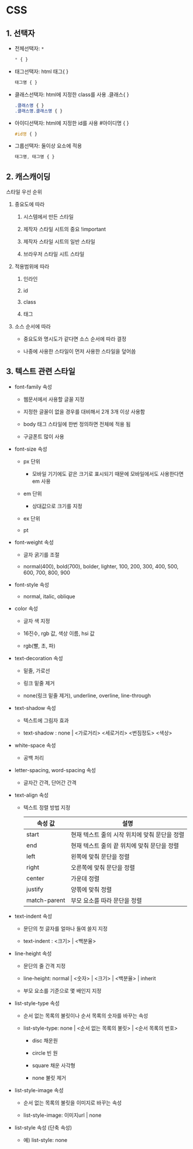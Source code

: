 # CSS

## 1. 선택자

- 전체선택자: `*`
  
  ```css
  * { }
  ```

- 태그선택자: html 태그{ }
  
  ```css
  태그명 { }
  ```

- 클래스선택자: html에 지정한 class를 사용 .클래스{ }
  
  ```css
  .클래스명 { }
  .클래스명.클래스명 { } 
  ```

- 아이디선택자: html에 지정한 id를 사용 #아이디명 { }
  
  ```css
  #id명 { }
  ```

- 그룹선택자: 둘이상 요소에 적용
  
  ```css
  태그명, 태그명 { }
  ```



## 2. 캐스캐이딩

스타일 우선 순위

1. 중요도에 따라
   
   1. 시스템에서 만든 스타일
   
   2. 제작자 스타일 시트의 중요 !important
   
   3. 제작자 스타일 시트의 일반 스타일
   
   4. 브라우저 스타일 시트 스타일

2. 적용범위에 따라
   
   1. 인라인 
   
   2. id
   
   3. class
   
   4. 태그

3. 소스 순서에 따라
   
   - 중요도와 명시도가 같다면 소스 순서에 따라 결정
   
   - 나중에 사용한 스타일이 먼저 사용한 스타일을 덮어씀



## 3. 텍스트 관련 스타일

- font-family 속성
  
  - 웹문서에서 사용할 글꼴 지정
  
  - 지정한 글꼴이 없을 경우를 대비해서 2개 3개 이상 사용함
  
  - body 태그 스타일에 한번 정의하면 전체에 적용 됨 
  
  - 구글폰트 많이 사용

- font-size 속성
  
  - px 단위
    
    - 모바일 기기에도 같은 크기로 표시되기 때문에 모바일에서도 사용한다면 em 사용
  
  - em 단위
    
    - 상대값으로 크기를 지정
  
  - ex 단위
  
  - pt

- font-weight 속성
  
  - 글자 굵기를 조절
  
  - normal(400), bold(700), bolder, lighter, 100, 200, 300, 400, 500, 600, 700, 800, 900

- font-style 속성
  
  - normal, italic, oblique

- color 속성
  
  - 글자 색 지정
  
  - 16진수, rgb 값, 색상 이름, hsi 값
  
  - rgb(빨, 초, 파)

- text-decoration 속성
  
  - 밑줄, 가로선
  
  - 링크 밑줄 제거
  
  - none(링크 밑줄 제거), underline, overline, line-through

- text-shadow 속성
  
  - 텍스트에 그림자 효과
  
  - text-shadow : none | <가로거리> <세로거리> <번짐정도> <색상>

- white-space 속성
  
  - 공백 처리 

- letter-spacing, word-spacing 속성
  
  - 글자간 간격, 단어간 간격

- text-align 속성
  
  - 텍스트 정렬 방법 지정
    
    | 속성 값         | 설명                         |
    | ------------ | -------------------------- |
    | start        | 현재 텍스트 줄의 시작 위치에 맞춰 문단을 정렬 |
    | end          | 현재 텍스트 줄의 끝 위치에 맞춰 문단을 정렬  |
    | left         | 왼쪽에 맞춰 문단을 정렬              |
    | right        | 오른쪽에 맞춰 문단을 정렬             |
    | center       | 가운데 정렬                     |
    | justify      | 양쪾에 맞춰 정렬                  |
    | match-parent | 부모 요소를 따라 문단을 정렬           |

- text-indent 속성
  
  - 문단의 첫 글자를 얼마나 들여 쓸지 지정
  
  - text-indent : <크기> | <백분율>

- line-height 속성
  
  - 문단의 줄 간격 지정
  
  - line-height: normal | <숫자> | <크기> | <백분율> | inherit
  
  - 부모 요소를 기준으로 몇 배인지 지정

- list-style-type 속성
  
  - 순서 없는 목록의 불릿이나 순서 목록의 숫자를 바꾸는 속성
  
  - list-style-type: none | <순서 없는 목록의 불릿> | <순서 목록의 번호>
    
    - disc  채운원
    
    - circle 빈 원
    
    - square 채운 사각형
    
    - none 불릿 제거

- list-style-image 속성
  
  - 순서 없는 목록의 불릿을 이미지로 바꾸는 속성
  
  - list-style-image: 이미지url | none

- list-style 속성 (단축 속성)
  
  - 예) list-style: none 


